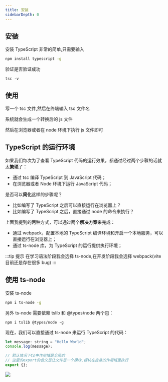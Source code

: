 ```yaml
---
title: 安装
sidebarDepth: 0
---
```


## 安装

安装 TypeScript 非常的简单,只需要输入

```sh
npm install typescript -g
```

验证是否验证成功

```
tsc -v
```

## 使用

写一个 tsc 文件,然后在终端输入 tsc 文件名

系统就会生成一个转换后的 js 文件

然后在浏览器或者在 node 环境下执行 js 文件即可

## TypeScript 的运行环境

如果我们每次为了查看 TypeScript 代码的运行效果，都通过经过两个步骤的话就太**繁琐**了：

- 通过 tsc 编译 TypeScript 到 JavaScript 代码；
- 在浏览器或者 Node 环境下运行 JavaScript 代码；

是否可以**简化**这样的步骤呢？

- 比如编写了 TypeScript 之后可以直接运行在浏览器上？
- 比如编写了 TypeScript 之后，直接通过 node 的命令来执行？

上面我提到的两种方式，可以通过两个**解决方案**来完成：

- 通过 webpack，配置本地的 TypeScript 编译环境和开启一个本地服务，可以直接运行在浏览器上；
- 通过 ts-node 库，为 TypeScript 的运行提供执行环境；

:::tip 提示
在学习语法阶段我会选择 ts-node,在开发阶段我会选择 webpack(vite 目前还是存在很多 bug)
:::

## 使用 ts-node

安装 ts-node

```sh
npm i ts-node -g
```

另外 ts-node 需要依赖 tslib 和 @types/node 两个包：

```
npm i tslib @types/node -g
```

现在，我们可以直接通过 ts-node 来运行 TypeScript 的代码：

```js
let message: string = "Hello World";
console.log(message);

// 默认情况下ts中作用域是全局的
// 这里的export的含义是让文件是一个模块,模块在自身的作用域里执行
export {};
```

![](/type-script/2.png)
